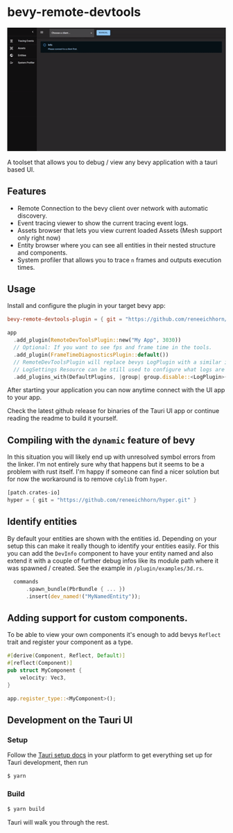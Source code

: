# bevy-remote-devtools

![Small preview video showing the features listed below](./docs/preview.gif)

A toolset that allows you to debug / view any bevy application with a tauri based UI.

## Features

- Remote Connection to the bevy client over network with automatic discovery.
- Event tracing viewer to show the current tracing event logs.
- Assets browser that lets you view current loaded Assets (Mesh support only right now)
- Entity browser where you can see all entities in their nested structure and components.
- System profiler that allows you to trace `n` frames and outputs execution times.

## Usage

Install and configure the plugin in your target bevy app:

```toml
bevy-remote-devtools-plugin = { git = "https://github.com/reneeichhorn/bevy-remote-devtools.git" }
```

```rust
app
  .add_plugin(RemoteDevToolsPlugin::new("My App", 3030))
  // Optional: If you want to see fps and frame time in the tools.
  .add_plugin(FrameTimeDiagnosticsPlugin::default())
  // RemoteDevToolsPlugin will replace bevys LogPlugin with a similar implementation.
  // LogSettings Resource can be still used to configure what logs are shown.
  .add_plugins_with(DefaultPlugins, |group| group.disable::<LogPlugin>())
```

After starting your application you can now anytime connect with the UI app to your app.

Check the latest github release for binaries of the Tauri UI app or continue reading the readme to build it yourself.

## Compiling with the `dynamic` feature of bevy

In this situation you will likely end up with unresolved symbol errors from the linker. I'm not entirely sure why that happens but it seems to be a problem with rust itself. I'm happy if someone can find a nicer solution but for now the workaround is to remove `cdylib` from `hyper`.

```rust
[patch.crates-io]
hyper = { git = "https://github.com/reneeichhorn/hyper.git" }
```

## Identify entities

By default your entities are shown with the entities id. Depending on your setup this can make it really though to identify your entities easily. For this you can add the `DevInfo` component to have your entity named and also extend it with a couple of further debug infos like its module path where it was spawned / created. See the example in `/plugin/examples/3d.rs`.

```rust
  commands
      .spawn_bundle(PbrBundle { ... })
      .insert(dev_named!("MyNamedEntity"));
```

## Adding support for custom components.

To be able to view your own components it's enough to add bevys `Reflect` trait and register your component as a type.

```rust
#[derive(Component, Reflect, Default)]
#[reflect(Component)]
pub struct MyComponent {
    velocity: Vec3,
}
```

```rust
app.register_type::<MyComponent>();
```

## Development on the Tauri UI

### Setup

Follow the [Tauri setup docs](https://tauri.studio/docs/getting-started/intro/) in your platform to get everything set up for Tauri development, then run

```bash
$ yarn
```

### Build

```bash
$ yarn build
```

Tauri will walk you through the rest.
